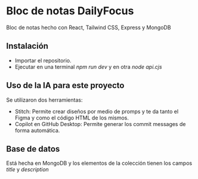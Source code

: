 # Bloc de notas DailyFocus

Bloc de notas hecho con React, Tailwind CSS, Express y MongoDB

## Instalación

- Importar el repositorio.
- Ejecutar en una terminal *npm run dev* y en otra *node api.cjs*

## Uso de la IA para este proyecto
Se utilizaron dos herramientas:
- Stitch: Permite crear diseños por medio de promps y te da tanto el Figma y como el código HTML de los mismos.
- Copilot en GitHub Desktop: Permite generar los commit messages de forma automática.
  
## Base de datos
Está hecha en MongoDB y los elementos de la colección tienen los campos *title* y *description*
